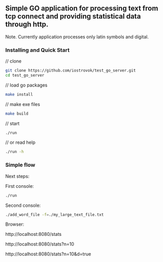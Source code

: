 ## Simple GO application for processing text from tcp connect and providing statistical data through http. ##

Note. Currently application processes only latin symbols and digital.

### Installing and Quick Start ###

// clone
```bash
git clone https://github.com/iostrovok/test_go_server.git
cd test_go_server
```

// load go packages
```bash
make install
```

// make exe files
```bash
make build
```

// start
```bash
./run
```

// or read help
```bash
./run -h
```

### Simple flow ###

Next steps:

First console:
```bash
./run
```

Second console:
```bash
./add_word_file -f=./my_large_text_file.txt 
```

Browser:

http://localhost:8080/stats

http://localhost:8080/stats?n=10

http://localhost:8080/stats?n=10&d=true


